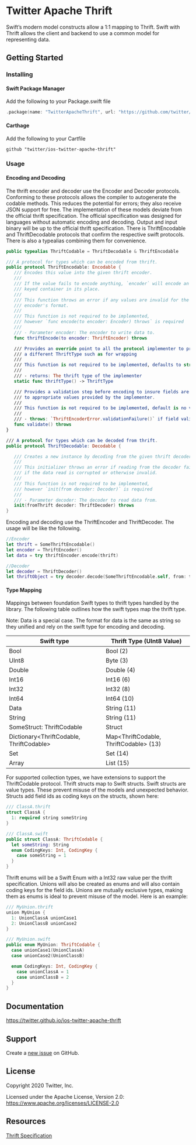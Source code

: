 # Twitter Apache Thrift

Swift’s modern model constructs allow a 1:1 mapping to Thrift. Swift with Thrift 
allows the client and backend to use a common model for representing data.

## Getting Started

### Installing

#### Swift Package Manager
Add the following to your Package.swift file

```swift
.package(name: "TwitterApacheThrift", url: "https://github.com/twitter/ios-twitter-apache-thrift", .upToNextMajor(from: "1.0.0"))
```

#### Carthage
Add the following to your Cartfile

```
github "twitter/ios-twitter-apache-thrift"
```

### Usage

#### Encoding and Decoding
The thrift encoder and decoder use the Encoder and Decoder protocols. Conforming
to these protocols allows the compiler to autogenerate the codable methods. This 
reduces the potential for errors; they also receive JSON support for free. The 
implementation of these models deviate from the official thrift specification. The 
official specification was designed for languages without automatic encoding and 
decoding. Output and input binary will be up to the official thrift specification. There 
is ThriftEncodable and ThriftDecodable protocols that confirm the respective swift 
protocols. There is also a typealias combining them for convenience.
 ```swift
public typealias ThriftCodable = ThriftDecodable & ThriftEncodable

/// A protocol for types which can be encoded from thrift.
public protocol ThriftEncodable: Encodable {
    /// Encodes this value into the given thrift encoder.
    ///
    /// If the value fails to encode anything, `encoder` will encode an empty
    /// keyed container in its place.
    ///
    /// This function throws an error if any values are invalid for the given
    /// encoder's format.
    ///
    /// This function is not required to be implemented,
    /// however `func encode(to encoder: Encoder) throws` is required
    ///
    /// - Parameter encoder: The encoder to write data to.
    func thriftEncode(to encoder: ThriftEncoder) throws

    /// Provides an override point to all the protocol implementer to provide
    /// a different ThriftType such as for wrapping
    ///
    /// This function is not required to be implemented, defaults to struct
    ///
    /// - returns: The thrift type of the implementer
    static func thriftType() -> ThriftType

    /// Provides a validation step before encoding to insure fields are set
    /// to appropriate values provided by the implementer.
    ///
    /// This function is not required to be implemented, default is no validation
    ///
    /// - throws: `ThriftEncoderError.validationFailure()` if field validation fails
    func validate() throws
}

/// A protocol for types which can be decoded from thrift.
public protocol ThriftDecodable: Decodable {

    /// Creates a new instance by decoding from the given thrift decoder.
    ///
    /// This initializer throws an error if reading from the decoder fails, or
    /// if the data read is corrupted or otherwise invalid.
    ///
    /// This function is not required to be implemented,
    /// however `init(from decoder: Decoder)` is required
    ///
    /// - Parameter decoder: The decoder to read data from.
    init(fromThrift decoder: ThriftDecoder) throws
}
```
Encoding and decoding use the ThriftEncoder and ThriftDecoder. The usage 
will be like the following.
```swift
//Encoder
let thrift = SomeThriftEncodable()
let encoder = ThriftEncoder()
let data = try thriftEncoder.encode(thrift)

//Decoder
let decoder = ThriftDecoder()
let thriftObject = try decoder.decode(SomeThriftEncodable.self, from: thriftData)
```
#### Type Mapping
Mappings between foundation Swift types to thrift types handled by the library. 
The following table outlines how the swift types map the thrift type.

Note: 
    Data is a special case. The format for data is the same as string so they unified 
    and rely on the swift type for encoding and decoding.

| Swift type | Thrift Type (UInt8 Value) |
| ----------- | -------------------------- |
| Bool | Bool (2) |
| UInt8 | Byte (3) |
| Double | Double (4) |
| Int16 | Int16 (6) |
| Int32 | Int32 (8) |
| Int64 | Int64 (10) |
| Data | String (11) |
| String | String (11) | (UTF8 data) |
| SomeStruct: ThriftCodable | Struct
| Dictionary<ThriftCodable, ThriftCodable> | Map<ThriftCodable, ThriftCodable> (13) |
| Set<ThriftCodable> | Set<ThriftCodable> (14) |
| Array<ThriftCodable> | List<ThriftCodable> (15) |


For supported collection types, we have extensions to support the ThriftCodable 
protocol. Thrift structs map to Swift structs. Swift structs are value types. These
prevent misuse of the models and unexpected behavior. Structs add field ids as 
coding keys on the structs, shown here:
```swift
/// ClassA.thrift
struct ClassA {
  1: required string someString
}

/// ClassA.swift
public struct ClassA: ThriftCodable {
  let someString: String
  enum CodingKeys: Int, CodingKey {
    case someString = 1
  }
}
```

Thrift enums will be a Swift Enum with a Int32 raw value per the thrift specification. 
Unions will also be created as enums and will also contain coding keys for the field
ids. Unions are mutually exclusive types, making them as enums is ideal to prevent 
misuse of the model. Here is an example:
```swift
/// MyUnion.thrift
union MyUnion {
  1: UnionClassA unionCase1
  2: UnionClassB unionCase2
}

/// MyUnion.swift
public enum MyUnion: ThriftCodable {
  case unionCase1(UnionClassA)
  case unionCase2(UnionClassB)

  enum CodingKeys: Int, CodingKey {
    case unionClassA = 1
    case unionClassB = 2
  }
}
```
## Documentation
 https://twitter.github.io/ios-twitter-apache-thrift
 
## Support

Create a [new issue](https://github.com/twitter/ios-twitter-apache-thrift/issues/new) on GitHub.

## License

Copyright 2020 Twitter, Inc.

Licensed under the Apache License, Version 2.0: https://www.apache.org/licenses/LICENSE-2.0

## Resources

[Thrift Specification](https://thrift.apache.org/static/files/thrift-20070401.pdf)
